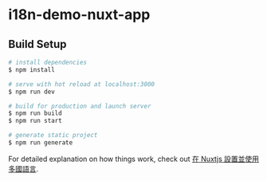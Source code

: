 # i18n-demo-nuxt-app

## Build Setup

```bash
# install dependencies
$ npm install

# serve with hot reload at localhost:3000
$ npm run dev

# build for production and launch server
$ npm run build
$ npm run start

# generate static project
$ npm run generate
```

For detailed explanation on how things work, check out [在 Nuxtjs 設置並使用多國語言](https://stephenlaichaowen.medium.com/%E5%9C%A8-nuxtjs-%E8%A8%AD%E7%BD%AE%E4%B8%A6%E4%BD%BF%E7%94%A8%E5%A4%9A%E5%9C%8B%E8%AA%9E%E8%A8%80-ea3d801dcee2).
